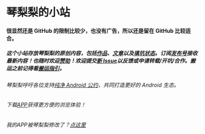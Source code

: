 # 琴梨梨的小站  
#### 很显然还是 GitHub 的限制比较少，也没有广告，所以还是留在 GitHub 比较适合。  
##### 这个小站存放琴梨梨的原创内容，包括[作品][]、[文章][]以及[填坑状态][]。订阅[发布号][]接收最新内容！也随时欢迎[赞助][]！欢迎提交[新 Issue][]以反馈或申请转载/开坑/合作。搬运之前记得看[搬运指引][]。  
###### 琴梨梨呼吁各位支持[纯净 Android 公约][]，共同打造更好的 Android 生态。  
###### 下载[APP][]获得更方便的浏览体验！  
  
  
  
  
  
  
  
  
  
  
  
  
  
###### 我的APP被琴梨梨修改了？[点这里][]























[发布号]: https://t.me/qinlilibeta
[文章]: ArticleSave/list.md
[纯净 Android 公约]: https://pure.qinlili.bid
[APP]: https://github.com/qinlili23333/QinliliArticles/releases/tag/QinliliClient
[赞助]: https://afdian.net/@qinliliAPP
[作品]: https://github.com/qinlili23333/QinliliArticles/releases/
[填坑状态]: https://github.com/qinlili23333/QinliliArticles/projects/
[新 Issue]: https://github.com/qinlili23333/QinliliArticles/issues
[搬运指引]: Copyright/Guide.md
[点这里]: Copyright/MyAppIsChanged.md
